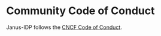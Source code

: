 # Community Code of Conduct

Janus-IDP follows the [CNCF Code of Conduct](https://github.com/cncf/foundation/blob/master/code-of-conduct.md).
